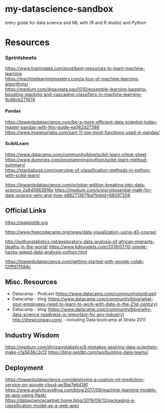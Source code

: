 # my-datascience-sandbox
entry guide for data science and ML with (R and R studio) and Python

# Resources
### Sprintsheets
https://www.trainindata.com/post/best-resources-to-learn-machine-learning    
https://machinelearningmastery.com/a-tour-of-machine-learning-algorithms/      
https://medium.com/@saugata.paul1010/ensemble-learning-bagging-boosting-stacking-and-cascading-classifiers-in-machine-learning-9c66cb271674   

#### Pandas 
https://towardsdatascience.com/be-a-more-efficient-data-scientist-today-master-pandas-with-this-guide-ea362d27386
https://www.imaginorlabs.com/part-11-top-most-functions-used-in-pandas/

#### ScikitLearn
https://www.datacamp.com/community/blog/scikit-learn-cheat-sheet
https://www.dummies.com/programming/python/scikit-learn-method-summary/    
https://stackabuse.com/overview-of-classification-methods-in-python-with-scikit-learn/

https://towardsdatascience.com/october-edition-breaking-into-data-science-2a845963816e
https://medium.com/s/story/essential-math-for-data-science-why-and-how-e88271367fbd?linkId=68097208


## Official Links
https://matplotlib.org



https://www.freecodecamp.org/news/data-visualization-using-d3-course/

http://pythonstatistics.net/exploratory-data-analysis-of-african-migrants-deaths-in-the-world/
https://www.kdnuggets.com/2019/07/10-simple-hacks-speed-data-analysis-python.html

https://towardsdatascience.com/getting-started-with-google-colab-f2fff97f594c

## Misc. Resources
- Datacamp - Podcast (https://www.datacamp.com/community/podcast)
- Datacamp - blog (https://www.datacamp.com/community/blog/what-your-employees-need-to-learn-to-work-with-data-in-the-21st-century)
- Datacamp - blog (https://www.datacamp.com/community/blog/why-data-science-readiness-is-important-for-any-industry)
http://drewconway.com/ - including Data bootcamp at Strata 2011


## Industry Wisdom
https://medium.com/@nizamstatistics/8-mistakes-aspiring-data-scientists-make-c1a5636c2cf2
https://blog.getdbt.com/tag/building-data-teams/

## Deployment
https://towardsdatascience.com/deploying-a-custom-ml-prediction-service-on-google-cloud-ae3be7e6d38f
https://www.analyticsvidhya.com/blog/2017/09/machine-learning-models-as-apis-using-flask/
https://datasciencecastnet.home.blog/2019/09/12/packaging-a-classification-model-as-a-web-app/
